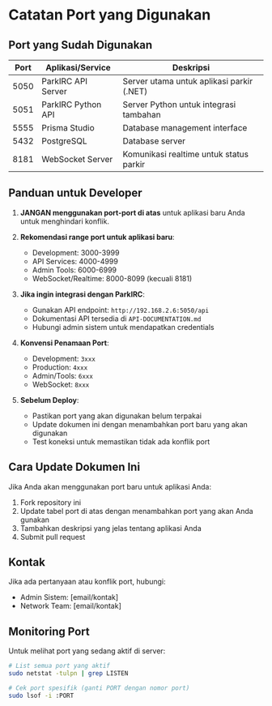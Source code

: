 # Catatan Port yang Digunakan

## Port yang Sudah Digunakan

| Port | Aplikasi/Service | Deskripsi |
|------|-----------------|------------|
| 5050 | ParkIRC API Server | Server utama untuk aplikasi parkir (.NET) |
| 5051 | ParkIRC Python API | Server Python untuk integrasi tambahan |
| 5555 | Prisma Studio | Database management interface |
| 5432 | PostgreSQL | Database server |
| 8181 | WebSocket Server | Komunikasi realtime untuk status parkir |

## Panduan untuk Developer

1. **JANGAN menggunakan port-port di atas** untuk aplikasi baru Anda untuk menghindari konflik.

2. **Rekomendasi range port untuk aplikasi baru**:
   - Development: 3000-3999
   - API Services: 4000-4999
   - Admin Tools: 6000-6999
   - WebSocket/Realtime: 8000-8099 (kecuali 8181)

3. **Jika ingin integrasi dengan ParkIRC**:
   - Gunakan API endpoint: `http://192.168.2.6:5050/api`
   - Dokumentasi API tersedia di `API-DOCUMENTATION.md`
   - Hubungi admin sistem untuk mendapatkan credentials

4. **Konvensi Penamaan Port**:
   - Development: `3xxx`
   - Production: `4xxx`
   - Admin/Tools: `6xxx`
   - WebSocket: `8xxx`

5. **Sebelum Deploy**:
   - Pastikan port yang akan digunakan belum terpakai
   - Update dokumen ini dengan menambahkan port baru yang akan digunakan
   - Test koneksi untuk memastikan tidak ada konflik port

## Cara Update Dokumen Ini

Jika Anda akan menggunakan port baru untuk aplikasi Anda:

1. Fork repository ini
2. Update tabel port di atas dengan menambahkan port yang akan Anda gunakan
3. Tambahkan deskripsi yang jelas tentang aplikasi Anda
4. Submit pull request

## Kontak

Jika ada pertanyaan atau konflik port, hubungi:
- Admin Sistem: [email/kontak]
- Network Team: [email/kontak]

## Monitoring Port

Untuk melihat port yang sedang aktif di server:
```bash
# List semua port yang aktif
sudo netstat -tulpn | grep LISTEN

# Cek port spesifik (ganti PORT dengan nomor port)
sudo lsof -i :PORT
``` 